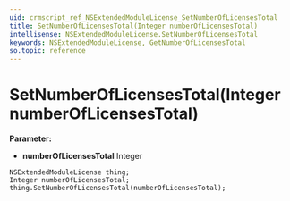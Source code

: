 ```yaml
---
uid: crmscript_ref_NSExtendedModuleLicense_SetNumberOfLicensesTotal
title: SetNumberOfLicensesTotal(Integer numberOfLicensesTotal)
intellisense: NSExtendedModuleLicense.SetNumberOfLicensesTotal
keywords: NSExtendedModuleLicense, GetNumberOfLicensesTotal
so.topic: reference
---
```


# SetNumberOfLicensesTotal(Integer numberOfLicensesTotal)

**Parameter:** 
 - **numberOfLicensesTotal** Integer

```crmscript
NSExtendedModuleLicense thing;
Integer numberOfLicensesTotal;
thing.SetNumberOfLicensesTotal(numberOfLicensesTotal);
```


